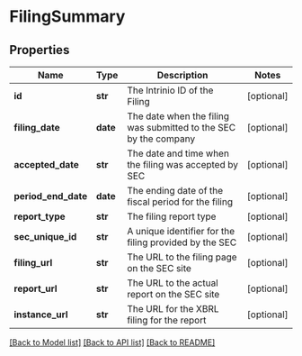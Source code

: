 # FilingSummary

## Properties
Name | Type | Description | Notes
------------ | ------------- | ------------- | -------------
**id** | **str** | The Intrinio ID of the Filing | [optional] 
**filing_date** | **date** | The date when the filing was submitted to the SEC by the company | [optional] 
**accepted_date** | **str** | The date and time when the filing was accepted by SEC | [optional] 
**period_end_date** | **date** | The ending date of the fiscal period for the filing | [optional] 
**report_type** | **str** | The filing report type | [optional] 
**sec_unique_id** | **str** | A unique identifier for the filing provided by the SEC | [optional] 
**filing_url** | **str** | The URL to the filing page on the SEC site | [optional] 
**report_url** | **str** | The URL to the actual report on the SEC site | [optional] 
**instance_url** | **str** | The URL for the XBRL filing for the report | [optional] 

[[Back to Model list]](../README.md#documentation-for-models) [[Back to API list]](../README.md#documentation-for-api-endpoints) [[Back to README]](../README.md)


